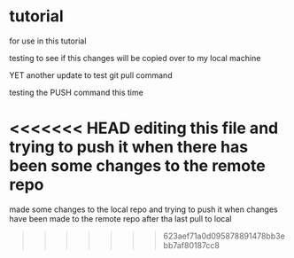 # tutorial
for use in this tutorial

testing to see if this changes will be copied over to my local machine

YET another update to test git pull command

testing the PUSH command this time

<<<<<<< HEAD
editing this file and trying to push it when there has been some changes to the remote repo
=======
made some changes to the local repo and trying to push it when changes have been made to the remote repo after tha last pull to local
>>>>>>> 623aef71a0d095878891478bb3ebb7af80187cc8
